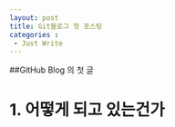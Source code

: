 ```yaml
---
layout: post
title: Git블로그 첫 포스팅
categories :
 - Just Write
---
```

##GitHub Blog 의 첫 글
# 1. 어떻게 되고 있는건가

